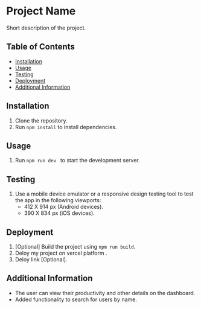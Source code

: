 # Project Name

Short description of the project.

## Table of Contents

- [Installation](#installation)
- [Usage](#usage)
- [Testing](#testing)
- [Deployment](#deployment)
- [Additional Information](#additional-information)

## Installation

1. Clone the repository.
2. Run `npm install` to install dependencies.

## Usage

1. Run `npm run dev ` to start the development server.

## Testing

1. Use a mobile device emulator or a responsive design testing tool to test the app in the following viewports:
   - 412 X 914 px (Android devices).
   - 390 X 834 px (iOS devices).

## Deployment

1. [Optional] Build the project using `npm run build`.
2. Deloy my project on vercel platform .
2. Deloy link [Optional].

## Additional Information

- The user can view their productivity and other details on the dashboard.
- Added functionality to search for users by name.


